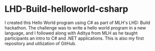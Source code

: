 # LHD-Build-helloworld-csharp
I created this Hello World program using C# as part of MLH's LHD: Build hackathon. The challenge was to write a hello world program in a new language, and I followed along with Aditya from MLH as he taught participants an intro to C# and .NET applications.
This is also my first repository and utilization of GitHub.
